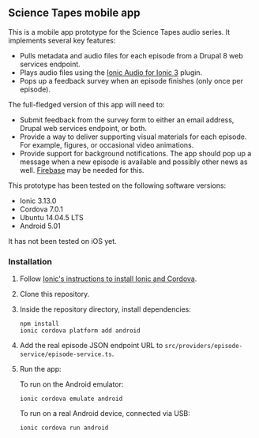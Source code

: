 ## Science Tapes mobile app

This is a mobile app prototype for the Science Tapes audio series. It implements several key features:

- Pulls metadata and audio files for each episode from a Drupal 8 web services endpoint.
- Plays audio files using the [Ionic Audio for Ionic 3](https://github.com/arielfaur/ionic-audio) plugin.
- Pops up a feedback survey when an episode finishes (only once per episode).

The full-fledged version of this app will need to:

- Submit feedback from the survey form to either an email address, Drupal web services endpoint, or both.
- Provide a way to deliver supporting visual materials for each episode. For example, figures, or occasional video animations.
- Provide support for background notifications. The app should pop up a message when a new episode is available and possibly other news as well. [Firebase](https://firebase.google.com/) may be needed for this.

This prototype has been tested on the following software versions:

- Ionic 3.13.0
- Cordova 7.0.1
- Ubuntu 14.04.5 LTS
- Android 5.01

It has not been tested on iOS yet.

### Installation

1. Follow [Ionic's instructions to install Ionic and Cordova](http://ionicframework.com/docs/v1/guide/installation.html).
1. Clone this repository.
1. Inside the repository directory, install dependencies:

   ```
   npm install
   ionic cordova platform add android
   ```

1. Add the real episode JSON endpoint URL to `src/providers/episode-service/episode-service.ts`.

1. Run the app:

   To run on the Android emulator:

   ```
   ionic cordova emulate android
   ```

   To run on a real Android device, connected via USB:

   ```
   ionic cordova run android
   ```